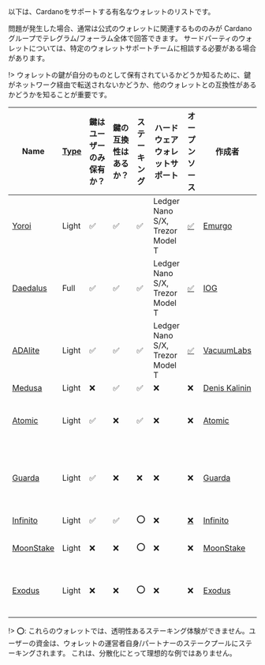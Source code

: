 
以下は、Cardanoをサポートする有名なウォレットのリストです。

問題が発生した場合、通常は公式のウォレットに関連するもののみが Cardanoグループでテレグラム/フォーラム全体で回答できます。 サードパーティのウォレットについては、特定のウォレットサポートチームに相談する必要がある場合があります。

!> ウォレットの鍵が自分のものとして保有されているかどうか知るために、鍵がネットワーク経由で転送されないかどうか、他のウォレットとの互換性があるかどうかを知ることが重要です。

|Name       |[Type][1]|鍵はユーザーのみ保有か？|鍵の互換性はあるか？|ステーキング |ハードウェアウォレットサポート        |オープンソース|作成者 |プラットフォーム|
|-----------|---------|-------------------|----------------|-------|-------------------------------|-----------|--------|---------|
|[Yoroi]    |Light    |✅                |✅              |✅     |Ledger Nano S/X, Trezor Model T|[✅](https://github.com/emurgo/yoroi-frontend)|[Emurgo](https://emurgo.io)|Chromium Extension, Android, IPhone| 
|[Daedalus] |Full     |✅                |✅              |✅     |Ledger Nano S/X, Trezor Model T|[✅](https://github.com/input-output-hk/daedalus)|[IOG](https://iohk.io)|Windows, MacOS, Linux|
|[ADAlite]  |Light    |✅                |✅              |✅     |Ledger Nano S/X, Trezor Model T|[✅](https://github.com/vacuumlabs/adalite)|[VacuumLabs](https://www.vacuumlabs.com/)|Web|
|[Medusa]   |Light    |❌                |✅              |✅     |❌                           |❌|[Denis Kalinin](https://t.me/Fell_x27)|Web|
|[Atomic]   |Light    |✅                |❌              |✅     |❌                           |❌|[Atomic]|Windows, MacOS, Linux, Android, IPhone|
|[Guarda]   |Light    |✅                |❌              |❌     |❌                           |❌|[Guarda]|Chromium extension, Web, Windows, Android, IPhone|
|[Infinito] |Light    |✅                |✅              |⭕     |❌                           |[❌](https://github.com/infinityblockchainlabs)|[Infinito]|Android, Iphone|
|[MoonStake]|Light    |❌                |❌              |⭕     |❌                           |❌|[MoonStake]|Web, Android, IPhone|
|[Exodus]   |Light    |❌                |❌              |⭕     |❌                           |❌|[Exodus]|Windows, MacOS, Linux, Android, IPhone|

!> ⭕: これらのウォレットでは、透明性あるステーキング体験ができません。ユーザーの資金は、ウォレットの運営者自身/パートナーのステークプールにステーキングされます。 これは、分散化にとって理想的な例ではありません。

[1]: Wallets/types.md#software-wallets
[Daedalus]: https://daedaluswallet.io
[Yoroi]: https://yoroi-wallet.com
[ADAlite]: https://www.adalite.io
[Medusa]: https://adawallet.io/
[Atomic]: https://atomicwallet.io/
[Guarda]: https://guarda.com
[Exodus]: https://www.exodus.io/
[Infinito]: https://www.infinitowallet.io
[MoonStake]: https://moonstake.io/
